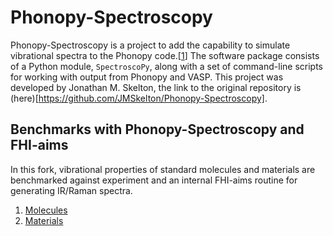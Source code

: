 # Phonopy-Spectroscopy

Phonopy-Spectroscopy is a project to add the capability to simulate vibrational spectra to the Phonopy code.[[1](#Ref1)]
The software package consists of a Python module, `SpectroscoPy`, along with a set of command-line scripts for working with output from Phonopy and VASP.
This project was developed by Jonathan M. Skelton, the link to the original repository is (here)[https://github.com/JMSkelton/Phonopy-Spectroscopy].

## Benchmarks with Phonopy-Spectroscopy and FHI-aims
In this fork, vibrational properties of standard molecules and materials are benchmarked against experiment and an internal FHI-aims routine for generating IR/Raman spectra. 
1. [Molecules]()
2. [Materials]()

